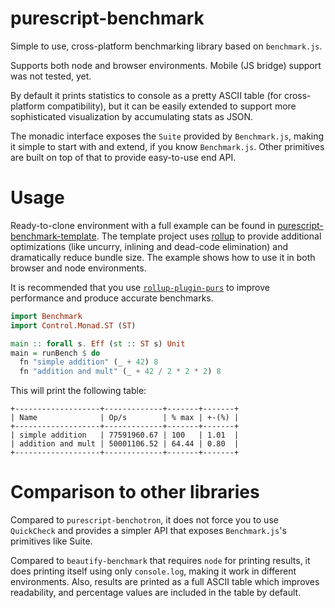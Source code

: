 # purescript-benchmark

Simple to use, cross-platform benchmarking library based on `benchmark.js`.

Supports both node and browser environments. Mobile (JS bridge) support was not
tested, yet.

By default it prints statistics to console as a pretty ASCII table (for
cross-platform compatibility), but it can be easily extended to support more
sophisticated visualization by accumulating stats as JSON.

The monadic interface exposes the `Suite` provided by `Benchmark.js`, making
it simple to start with and extend, if you know `Benchmark.js`. Other primitives
are built on top of that to provide easy-to-use end API.

# Usage

Ready-to-clone environment with a full example can be found in
[purescript-benchmark-template](https://github.com/cyrbon/purescript-benchmark-template).
The template project uses [rollup](https://github.com/Pauan/rollup-plugin-purs)
to provide additional optimizations (like uncurry, inlining and dead-code
elimination) and dramatically reduce bundle size. The example shows how to use it
in both browser and node environments.

It is recommended that you use
[`rollup-plugin-purs`](https://github.com/Pauan/rollup-plugin-purs) to improve
performance and produce accurate benchmarks.

```purescript
import Benchmark
import Control.Monad.ST (ST)

main :: forall s. Eff (st :: ST s) Unit
main = runBench $ do
  fn "simple addition" (_ + 42) 8
  fn "addition and mult" (_ + 42 / 2 * 2 * 2) 8
```

This will print the following table:

```
+-------------------+-------------+-------+-------+
| Name              | Op/s        | % max | +-(%) |
+-------------------+-------------+-------+-------+
| simple addition   | 77591960.67 | 100   | 1.01  |
| addition and mult | 50001106.52 | 64.44 | 0.80  |
+-------------------+-------------+-------+-------+
```

# Comparison to other libraries

Compared to `purescript-benchotron`, it does not force you to use `QuickCheck`
and provides a simpler API that exposes `Benchmark.js`'s primitives like Suite.

Compared to `beautify-benchmark` that requires `node` for printing results,
it does printing itself using only `console.log`, making it work in different
environments. Also, results are printed as a full ASCII table which
improves readability, and percentage values are included in the table by default.
